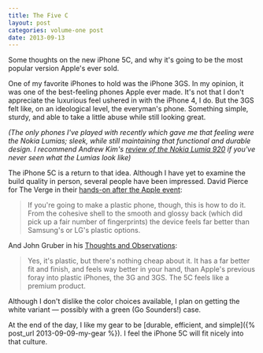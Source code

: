 ```yaml
---
title: The Five C
layout: post
categories: volume-one post
date: 2013-09-13
---
```


Some thoughts on the new iPhone 5C, and why it's going to be the most popular version Apple's ever sold.

One of my favorite iPhones to hold was the iPhone 3GS. In my opinion, it was one of the best-feeling phones Apple ever made. It's not that I don't appreciate the luxurious feel ushered in with the iPhone 4, I do. But the 3GS felt like, on an ideological level, the everyman's phone. Something simple, sturdy, and able to take a little abuse while still looking great.

_(The only phones I've played with recently which gave me that feeling were the Nokia Lumias; sleek, while still maintaining that functional and durable design. I recommend Andrew Kim's [review of the Nokia Lumia 920](http://www.minimallyminimal.com/blog/nokia-lumia-920) if you've never seen what the Lumias look like)_

The iPhone 5C is a return to that idea. Although I have yet to examine the build quality in person, several people have been impressed. David Pierce for The Verge in their [hands-on after the Apple event](http://www.theverge.com/2013/9/10/4714074/apple-iphone-5c-hands-on-pictures-video):

> If you're going to make a plastic phone, though, this is how to do it. From the cohesive shell to the smooth and glossy back (which did pick up a fair number of fingerprints) the device feels far better than Samsung's or LG's plastic options.

And John Gruber in his [Thoughts and Observations](http://daringfireball.net/2013/09/iphone_5c_5c_event):

> Yes, it's plastic, but there's nothing cheap about it. It has a far better fit and finish, and feels way better in your hand, than Apple's previous foray into plastic iPhones, the 3G and 3GS. The 5C feels like a premium product.

Although I don't dislike the color choices available, I plan on getting the white variant &mdash; possibly with a green (Go Sounders!) case.

At the end of the day, I like my gear to be [durable, efficient, and simple]({% post_url 2013-09-09-my-gear %}). I feel the iPhone 5C will fit nicely into that culture.